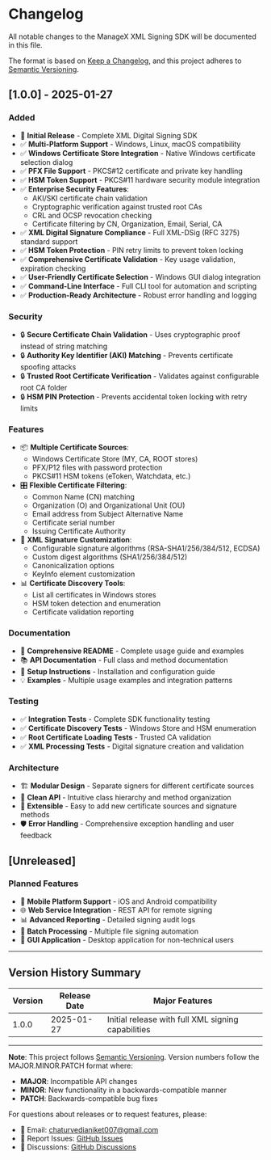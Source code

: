 # Changelog

All notable changes to the ManageX XML Signing SDK will be documented in this file.

The format is based on [Keep a Changelog](https://keepachangelog.com/en/1.0.0/),
and this project adheres to [Semantic Versioning](https://semver.org/spec/v2.0.0.html).

## [1.0.0] - 2025-01-27

### Added
- 🎉 **Initial Release** - Complete XML Digital Signing SDK
- ✅ **Multi-Platform Support** - Windows, Linux, macOS compatibility
- ✅ **Windows Certificate Store Integration** - Native Windows certificate selection dialog
- ✅ **PFX File Support** - PKCS#12 certificate and private key handling
- ✅ **HSM Token Support** - PKCS#11 hardware security module integration
- ✅ **Enterprise Security Features**:
  - AKI/SKI certificate chain validation
  - Cryptographic verification against trusted root CAs
  - CRL and OCSP revocation checking
  - Certificate filtering by CN, Organization, Email, Serial, CA
- ✅ **XML Digital Signature Compliance** - Full XML-DSig (RFC 3275) standard support
- ✅ **HSM Token Protection** - PIN retry limits to prevent token locking
- ✅ **Comprehensive Certificate Validation** - Key usage validation, expiration checking
- ✅ **User-Friendly Certificate Selection** - Windows GUI dialog integration
- ✅ **Command-Line Interface** - Full CLI tool for automation and scripting
- ✅ **Production-Ready Architecture** - Robust error handling and logging

### Security
- 🔒 **Secure Certificate Chain Validation** - Uses cryptographic proof instead of string matching
- 🔒 **Authority Key Identifier (AKI) Matching** - Prevents certificate spoofing attacks
- 🔒 **Trusted Root Certificate Verification** - Validates against configurable root CA folder
- 🔒 **HSM PIN Protection** - Prevents accidental token locking with retry limits

### Features
- 📦 **Multiple Certificate Sources**:
  - Windows Certificate Store (MY, CA, ROOT stores)
  - PFX/P12 files with password protection
  - PKCS#11 HSM tokens (eToken, Watchdata, etc.)
- 🎛️ **Flexible Certificate Filtering**:
  - Common Name (CN) matching
  - Organization (O) and Organizational Unit (OU)
  - Email address from Subject Alternative Name
  - Certificate serial number
  - Issuing Certificate Authority
- 🔧 **XML Signature Customization**:
  - Configurable signature algorithms (RSA-SHA1/256/384/512, ECDSA)
  - Custom digest algorithms (SHA1/256/384/512)
  - Canonicalization options
  - KeyInfo element customization
- 📊 **Certificate Discovery Tools**:
  - List all certificates in Windows stores
  - HSM token detection and enumeration
  - Certificate validation reporting

### Documentation
- 📖 **Comprehensive README** - Complete usage guide and examples
- 📚 **API Documentation** - Full class and method documentation
- 🔧 **Setup Instructions** - Installation and configuration guide
- 💡 **Examples** - Multiple usage examples and integration patterns

### Testing
- ✅ **Integration Tests** - Complete SDK functionality testing
- ✅ **Certificate Discovery Tests** - Windows Store and HSM enumeration
- ✅ **Root Certificate Loading Tests** - Trusted CA validation
- ✅ **XML Processing Tests** - Digital signature creation and validation

### Architecture
- 🏗️ **Modular Design** - Separate signers for different certificate sources
- 🎯 **Clean API** - Intuitive class hierarchy and method organization
- 🔌 **Extensible** - Easy to add new certificate sources and signature methods
- 🛡️ **Error Handling** - Comprehensive exception handling and user feedback

## [Unreleased]

### Planned Features
- 📱 **Mobile Platform Support** - iOS and Android compatibility
- 🌐 **Web Service Integration** - REST API for remote signing
- 📊 **Advanced Reporting** - Detailed signing audit logs
- 🔄 **Batch Processing** - Multiple file signing automation
- 🎨 **GUI Application** - Desktop application for non-technical users

---

## Version History Summary

| Version | Release Date | Major Features |
|---------|-------------|----------------|
| 1.0.0   | 2025-01-27  | Initial release with full XML signing capabilities |

---

**Note**: This project follows [Semantic Versioning](https://semver.org/). Version numbers follow the MAJOR.MINOR.PATCH format where:
- **MAJOR**: Incompatible API changes
- **MINOR**: New functionality in a backwards-compatible manner
- **PATCH**: Backwards-compatible bug fixes

For questions about releases or to request features, please:
- 📧 Email: [chaturvedianiket007@gmail.com](mailto:chaturvedianiket007@gmail.com)
- 🐛 Report Issues: [GitHub Issues](https://github.com/Aniketc068/managex_xml_sdk/issues)
- 💬 Discussions: [GitHub Discussions](https://github.com/Aniketc068/managex_xml_sdk/discussions)
